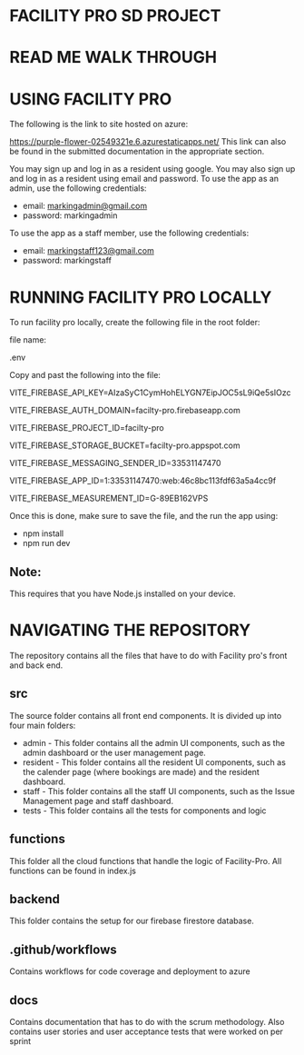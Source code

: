 # FACILITY PRO SD PROJECT

# READ ME WALK THROUGH

# USING FACILITY PRO
The following is the link to site hosted on azure: 

https://purple-flower-02549321e.6.azurestaticapps.net/ 
This link can also be found in the submitted documentation in the appropriate section.

You may sign up and log in as a resident using google. You may also sign up and log in as a resident using email and password. 
To use the app as an admin, use the following credentials:
- email: markingadmin@gmail.com
- password: markingadmin
  
To use the app as a staff member, use the following credentials:
- email: markingstaff123@gmail.com
- password: markingstaff

# RUNNING FACILITY PRO LOCALLY

To run facility pro locally, create the following file in the root folder:

file name: 

.env

Copy and past the following into the file: 

VITE_FIREBASE_API_KEY=AIzaSyC1CymHohELYGN7EipJOC5sL9iQe5sIOzc 

VITE_FIREBASE_AUTH_DOMAIN=facilty-pro.firebaseapp.com 

VITE_FIREBASE_PROJECT_ID=facilty-pro 

VITE_FIREBASE_STORAGE_BUCKET=facilty-pro.appspot.com 

VITE_FIREBASE_MESSAGING_SENDER_ID=33531147470 

VITE_FIREBASE_APP_ID=1:33531147470:web:46c8bc113fdf63a5a4cc9f 

VITE_FIREBASE_MEASUREMENT_ID=G-89EB162VPS 


Once this is done, make sure to save the file, and the run the app using:

- npm install
- npm run dev

## Note: 
This requires that you have Node.js installed on your device.


# NAVIGATING THE REPOSITORY
 The repository contains all the files that have to do with Facility pro's front and back end.

## src
 The source folder contains all front end components. It is divided up into four main folders:
- admin - This folder contains all the admin UI components, such as the admin dashboard or the user management page.
- resident - This folder contains all the resident UI components, such as the calender page (where bookings are made) and the resident dashboard.
- staff - This folder contains all the staff UI components, such as the Issue Management page and staff dashboard.
- tests - This folder contains all the tests for components and logic

## functions
 This folder all the cloud functions that handle the logic of Facility-Pro. All functions can be found in index.js

## backend
 This folder contains the setup for our firebase firestore database.

## .github/workflows
 Contains workflows for code coverage and deployment to azure

## docs
 Contains documentation that has to do with the scrum methodology. Also contains user stories and user acceptance tests that were worked on per sprint



